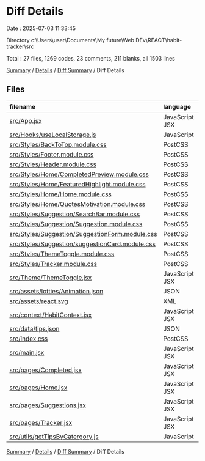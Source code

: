 # Diff Details

Date : 2025-07-03 11:33:45

Directory c:\\Users\\user\\Documents\\My future\\Web DEv\\REACT\\habit-tracker\\src

Total : 27 files,  1269 codes, 23 comments, 211 blanks, all 1503 lines

[Summary](results.md) / [Details](details.md) / [Diff Summary](diff.md) / Diff Details

## Files
| filename | language | code | comment | blank | total |
| :--- | :--- | ---: | ---: | ---: | ---: |
| [src/App.jsx](/src/App.jsx) | JavaScript JSX | 41 | 1 | 6 | 48 |
| [src/Hooks/useLocalStorage.js](/src/Hooks/useLocalStorage.js) | JavaScript | 21 | 0 | 4 | 25 |
| [src/Styles/BackToTop.module.css](/src/Styles/BackToTop.module.css) | PostCSS | 17 | 0 | 2 | 19 |
| [src/Styles/Footer.module.css](/src/Styles/Footer.module.css) | PostCSS | 51 | 0 | 10 | 61 |
| [src/Styles/Header.module.css](/src/Styles/Header.module.css) | PostCSS | 93 | 0 | 15 | 108 |
| [src/Styles/Home/CompletedPreview.module.css](/src/Styles/Home/CompletedPreview.module.css) | PostCSS | 44 | 0 | 9 | 53 |
| [src/Styles/Home/FeaturedHighlight.module.css](/src/Styles/Home/FeaturedHighlight.module.css) | PostCSS | 53 | 0 | 9 | 62 |
| [src/Styles/Home/Home.module.css](/src/Styles/Home/Home.module.css) | PostCSS | 85 | 0 | 14 | 99 |
| [src/Styles/Home/QuotesMotivation.module.css](/src/Styles/Home/QuotesMotivation.module.css) | PostCSS | 32 | 0 | 6 | 38 |
| [src/Styles/Suggestion/SearchBar.module.css](/src/Styles/Suggestion/SearchBar.module.css) | PostCSS | 51 | 7 | 8 | 66 |
| [src/Styles/Suggestion/Suggestion.module.css](/src/Styles/Suggestion/Suggestion.module.css) | PostCSS | 25 | 0 | 4 | 29 |
| [src/Styles/Suggestion/SuggestionForm.module.css](/src/Styles/Suggestion/SuggestionForm.module.css) | PostCSS | 70 | 9 | 10 | 89 |
| [src/Styles/Suggestion/suggestionCard.module.css](/src/Styles/Suggestion/suggestionCard.module.css) | PostCSS | 163 | 0 | 29 | 192 |
| [src/Styles/ThemeToggle.module.css](/src/Styles/ThemeToggle.module.css) | PostCSS | 29 | 0 | 4 | 33 |
| [src/Styles/Tracker.module.css](/src/Styles/Tracker.module.css) | PostCSS | 0 | 0 | 1 | 1 |
| [src/Theme/ThemeToggle.jsx](/src/Theme/ThemeToggle.jsx) | JavaScript JSX | 34 | 0 | 5 | 39 |
| [src/assets/lotties/Animation.json](/src/assets/lotties/Animation.json) | JSON | 1 | 0 | 0 | 1 |
| [src/assets/react.svg](/src/assets/react.svg) | XML | 1 | 0 | 0 | 1 |
| [src/context/HabitContext.jsx](/src/context/HabitContext.jsx) | JavaScript JSX | 20 | 0 | 6 | 26 |
| [src/data/tips.json](/src/data/tips.json) | JSON | 218 | 0 | 27 | 245 |
| [src/index.css](/src/index.css) | PostCSS | 65 | 6 | 18 | 89 |
| [src/main.jsx](/src/main.jsx) | JavaScript JSX | 13 | 0 | 2 | 15 |
| [src/pages/Completed.jsx](/src/pages/Completed.jsx) | JavaScript JSX | 17 | 0 | 2 | 19 |
| [src/pages/Home.jsx](/src/pages/Home.jsx) | JavaScript JSX | 86 | 0 | 10 | 96 |
| [src/pages/Suggestions.jsx](/src/pages/Suggestions.jsx) | JavaScript JSX | 13 | 0 | 3 | 16 |
| [src/pages/Tracker.jsx](/src/pages/Tracker.jsx) | JavaScript JSX | 18 | 0 | 4 | 22 |
| [src/utils/getTipsByCatergory.js](/src/utils/getTipsByCatergory.js) | JavaScript | 8 | 0 | 3 | 11 |

[Summary](results.md) / [Details](details.md) / [Diff Summary](diff.md) / Diff Details